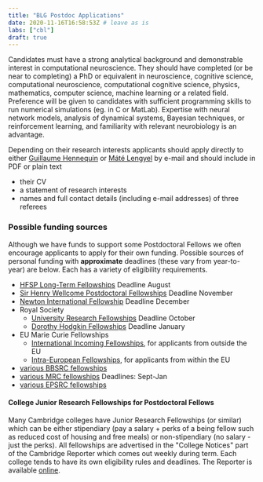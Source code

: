 ```yaml
---
title: "BLG Postdoc Applications"
date: 2020-11-16T16:58:53Z # leave as is
labs: ["cbl"]
draft: true
---
```


Candidates must have a strong analytical background and demonstrable interest in computational neuroscience. They should have completed (or be near to completing) a PhD or equivalent in neuroscience, cognitive science, computational neuroscience, computational cognitive science, physics, mathematics, computer science, machine learning or a related field. Preference will be given to candidates with sufficient programming skills to run numerical simulations (eg. in C or MatLab). Expertise with neural network models, analysis of dynamical systems, Bayesian techniques, or reinforcement learning, and familiarity with relevant neurobiology is an advantage.

Depending on their research interests applicants should apply directly to either [Guillaume Hennequin](https://ghennequin.github.io/) or [Máté Lengyel](http://www.eng.cam.ac.uk/~m.lengyel) by e-mail and should include in PDF or plain text

*  their CV
*  a statement of research interests
*  names and full contact details (including e-mail addresses) of three referees

###   Possible funding sources 

Although we have funds to support some Postdoctoral  Fellows we often encourage  applicants to apply for their own funding. Possible sources of personal funding with **approximate** deadlines (these vary from year-to-year) are below. Each has a variety of eligibility requirements.   

* [HFSP Long-Term Fellowships](http://www.hfsp.org/how/appl_form.php)   Deadline  August
* [Sir Henry Wellcome Postdoctoral Fellowships](http://www.wellcome.ac.uk/Funding/Biomedical-science/Grants/Fellowships-and-personal-awards/Basic-biomedical-fellowships/WTX033549.htm)  Deadline  November
* [Newton International Fellowship](http://www.newtonfellowships.org/)  Deadline  December
*  Royal Society 
    * [University Research Fellowships](http://royalsociety.org/University-Research-Fellowships/) Deadline  October 
    * [Dorothy Hodgkin Fellowships](http://royalsociety.org/Dorothy-Hodgkin-Fellowships/) Deadline  January
*  EU Marie Curie Fellowships 
    * [International Incoming Fellowships](http://cordis.europa.eu/fp7/mariecurieactions/iif_en.html), for applicants from outside the EU
    * [Intra-European Fellowships](http://cordis.europa.eu/fp7/mariecurieactions/ief_en.html), for applicants from within the EU
* [various BBSRC fellowships](http://www.bbsrc.ac.uk/funding/fellowships/index.html)
* [various MRC fellowships](http://www.mrc.ac.uk/Fundingopportunities/Fellowships/index.htm) Deadlines: Sept-Jan
* [various EPSRC fellowships](http://www.epsrc.ac.uk/ResearchFunding/Opportunities/Fellowships/default.htm)

####   College Junior Research Fellowships for Postdoctoral  Fellows 

Many Cambridge colleges have Junior Research Fellowships (or similar) which can be either stipendiary (pay a salary + perks of a being fellow such as reduced cost of housing and free meals) or non-stipendiary (no salary - just the perks). All fellowships are advertised in the "College Notices" part of the Cambridge  Reporter which comes out weekly during term.  Each college tends to have its own eligibility rules and deadlines. The Reporter is available [online](http://www.admin.cam.ac.uk/reporter/current/weekly/).



<!-- Here you might want to place some Markdown content. -->